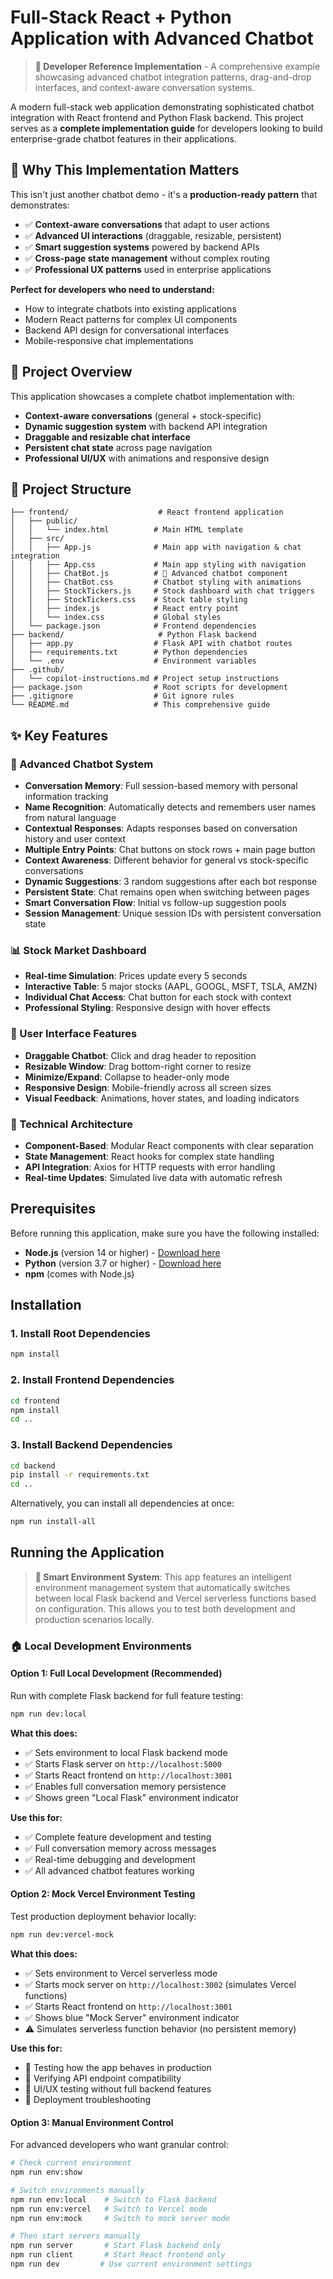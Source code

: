 # Full-Stack React + Python Application with Advanced Chatbot

> **🎯 Developer Reference Implementation** - A comprehensive example showcasing advanced chatbot integration patterns, drag-and-drop interfaces, and context-aware conversation systems.

A modern full-stack web application demonstrating sophisticated chatbot integration with React frontend and Python Flask backend. This project serves as a **complete implementation guide** for developers looking to build enterprise-grade chatbot features in their applications.

## 🎯 Why This Implementation Matters

This isn't just another chatbot demo - it's a **production-ready pattern** that demonstrates:

- ✅ **Context-aware conversations** that adapt to user actions
- ✅ **Advanced UI interactions** (draggable, resizable, persistent)
- ✅ **Smart suggestion systems** powered by backend APIs  
- ✅ **Cross-page state management** without complex routing
- ✅ **Professional UX patterns** used in enterprise applications

**Perfect for developers who need to understand:**
- How to integrate chatbots into existing applications
- Modern React patterns for complex UI components
- Backend API design for conversational interfaces
- Mobile-responsive chat implementations

## 🎯 Project Overview

This application showcases a complete chatbot implementation with:
- **Context-aware conversations** (general + stock-specific)
- **Dynamic suggestion system** with backend API integration
- **Draggable and resizable chat interface**
- **Persistent chat state** across page navigation
- **Professional UI/UX** with animations and responsive design

## 📁 Project Structure

```
├── frontend/                    # React frontend application
│   ├── public/
│   │   └── index.html          # Main HTML template
│   ├── src/
│   │   ├── App.js              # Main app with navigation & chat integration
│   │   ├── App.css             # Main app styling with navigation
│   │   ├── ChatBot.js          # 🤖 Advanced chatbot component
│   │   ├── ChatBot.css         # Chatbot styling with animations
│   │   ├── StockTickers.js     # Stock dashboard with chat triggers
│   │   ├── StockTickers.css    # Stock table styling
│   │   ├── index.js            # React entry point
│   │   └── index.css           # Global styles
│   └── package.json            # Frontend dependencies
├── backend/                     # Python Flask backend
│   ├── app.py                  # Flask API with chatbot routes
│   ├── requirements.txt        # Python dependencies
│   └── .env                    # Environment variables
├── .github/
│   └── copilot-instructions.md # Project setup instructions
├── package.json                # Root scripts for development
├── .gitignore                  # Git ignore rules
└── README.md                   # This comprehensive guide
```

## ✨ Key Features

### 🤖 Advanced Chatbot System
- **Conversation Memory**: Full session-based memory with personal information tracking
- **Name Recognition**: Automatically detects and remembers user names from natural language
- **Contextual Responses**: Adapts responses based on conversation history and user context
- **Multiple Entry Points**: Chat buttons on stock rows + main page button
- **Context Awareness**: Different behavior for general vs stock-specific conversations
- **Dynamic Suggestions**: 3 random suggestions after each bot response
- **Persistent State**: Chat remains open when switching between pages
- **Smart Conversation Flow**: Initial vs follow-up suggestion pools
- **Session Management**: Unique session IDs with persistent conversation state

### 📊 Stock Market Dashboard
- **Real-time Simulation**: Prices update every 5 seconds
- **Interactive Table**: 5 major stocks (AAPL, GOOGL, MSFT, TSLA, AMZN)
- **Individual Chat Access**: Chat button for each stock with context
- **Professional Styling**: Responsive design with hover effects

### 🎨 User Interface Features
- **Draggable Chatbot**: Click and drag header to reposition
- **Resizable Window**: Drag bottom-right corner to resize
- **Minimize/Expand**: Collapse to header-only mode
- **Responsive Design**: Mobile-friendly across all screen sizes
- **Visual Feedback**: Animations, hover states, and loading indicators

### 🔧 Technical Architecture
- **Component-Based**: Modular React components with clear separation
- **State Management**: React hooks for complex state handling
- **API Integration**: Axios for HTTP requests with error handling
- **Real-time Updates**: Simulated live data with automatic refresh

## Prerequisites

Before running this application, make sure you have the following installed:

- **Node.js** (version 14 or higher) - [Download here](https://nodejs.org/)
- **Python** (version 3.7 or higher) - [Download here](https://python.org/)
- **npm** (comes with Node.js)

## Installation

### 1. Install Root Dependencies
```bash
npm install
```

### 2. Install Frontend Dependencies
```bash
cd frontend
npm install
cd ..
```

### 3. Install Backend Dependencies
```bash
cd backend
pip install -r requirements.txt
cd ..
```

Alternatively, you can install all dependencies at once:
```bash
npm run install-all
```

## Running the Application

> **🎯 Smart Environment System**: This app features an intelligent environment management system that automatically switches between local Flask backend and Vercel serverless functions based on configuration. This allows you to test both development and production scenarios locally.

### 🏠 Local Development Environments

#### **Option 1: Full Local Development (Recommended)**
Run with complete Flask backend for full feature testing:

```bash
npm run dev:local
```

**What this does:**
- ✅ Sets environment to local Flask backend mode
- ✅ Starts Flask server on `http://localhost:5000`  
- ✅ Starts React frontend on `http://localhost:3001`
- ✅ Enables full conversation memory persistence
- ✅ Shows green "Local Flask" environment indicator

**Use this for:**
- ✅ Complete feature development and testing
- ✅ Full conversation memory across messages
- ✅ Real-time debugging and development
- ✅ All advanced chatbot features working

#### **Option 2: Mock Vercel Environment Testing**
Test production deployment behavior locally:

```bash
npm run dev:vercel-mock
```

**What this does:**
- ✅ Sets environment to Vercel serverless mode
- ✅ Starts mock server on `http://localhost:3002` (simulates Vercel functions)
- ✅ Starts React frontend on `http://localhost:3001`
- ✅ Shows blue "Mock Server" environment indicator
- ⚠️ Simulates serverless function behavior (no persistent memory)

**Use this for:**
- 🧪 Testing how the app behaves in production
- 🧪 Verifying API endpoint compatibility
- 🧪 UI/UX testing without full backend features
- 🧪 Deployment troubleshooting

#### **Option 3: Manual Environment Control**
For advanced developers who want granular control:

```bash
# Check current environment
npm run env:show

# Switch environments manually
npm run env:local    # Switch to Flask backend
npm run env:vercel   # Switch to Vercel mode  
npm run env:mock     # Switch to mock server mode

# Then start servers manually
npm run server       # Start Flask backend only
npm run client       # Start React frontend only
npm run dev         # Use current environment settings
```

